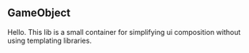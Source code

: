 ## GameObject 

Hello. This lib is a small container for simplifying ui composition without using templating libraries.

